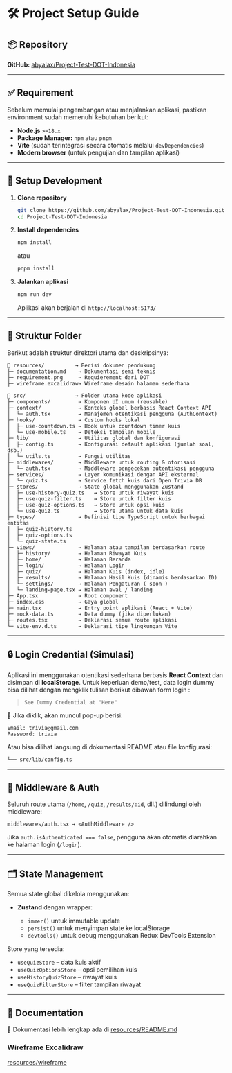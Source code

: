 # 🛠️ Project Setup Guide

## 📦 Repository

**GitHub:** [abyalax/Project-Test-DOT-Indonesia](https://github.com/abyalax/Project-Test-DOT-Indonesia)

---

## ✅ Requirement

Sebelum memulai pengembangan atau menjalankan aplikasi, pastikan environment sudah memenuhi kebutuhan berikut:

* **Node.js** `>=18.x`
* **Package Manager:** `npm` atau `pnpm`
* **Vite** (sudah terintegrasi secara otomatis melalui `devDependencies`)
* **Modern browser** (untuk pengujian dan tampilan aplikasi)

---

## 🚀 Setup Development

1. **Clone repository**

   ```bash
   git clone https://github.com/abyalax/Project-Test-DOT-Indonesia.git
   cd Project-Test-DOT-Indonesia
   ```

2. **Install dependencies**

   ```bash
   npm install
   ```

   atau

   ```bash
   pnpm install
   ```

3. **Jalankan aplikasi**

   ```bash
   npm run dev
   ```

   Aplikasi akan berjalan di `http://localhost:5173/`

---

## 🧩 Struktur Folder

Berikut adalah struktur direktori utama dan deskripsinya:

```plaintext
📁 resources/          → Berisi dokumen pendukung
├─ documentation.md    → Dokumentasi semi teknis
├─ requirement.png     → Requierement dari DOT
├─ wireframe.excalidraw→ Wireframe desain halaman sederhana

📁 src/                → Folder utama kode aplikasi
├─ components/         → Komponen UI umum (reusable)
├─ context/            → Konteks global berbasis React Context API
│  └─ auth.tsx         → Manajemen otentikasi pengguna (AuthContext)
├─ hooks/              → Custom hooks lokal
│  ├─ use-countdown.ts → Hook untuk countdown timer kuis
│  └─ use-mobile.ts    → Deteksi tampilan mobile
├─ lib/                → Utilitas global dan konfigurasi
│  ├─ config.ts        → Konfigurasi default aplikasi (jumlah soal, dsb.)
│  └─ utils.ts         → Fungsi utilitas
├─ middlewares/        → Middleware untuk routing & otorisasi
│  └─ auth.tsx         → Middleware pengecekan autentikasi pengguna
├─ services/           → Layer komunikasi dengan API eksternal
│  └─ quiz.ts          → Service fetch kuis dari Open Trivia DB
├─ stores/             → State global menggunakan Zustand
│  ├─ use-history-quiz.ts   → Store untuk riwayat kuis
│  ├─ use-quiz-filter.ts    → Store untuk filter kuis
│  ├─ use-quiz-options.ts   → Store untuk opsi kuis
│  └─ use-quiz.ts           → Store utama untuk data kuis
├─ types/              → Definisi tipe TypeScript untuk berbagai entitas
│  ├─ quiz-history.ts
│  ├─ quiz-options.ts
│  └─ quiz-state.ts
├─ views/              → Halaman atau tampilan berdasarkan route
│  ├─ history/         → Halaman Riwayat Kuis
│  ├─ home/            → Halaman Beranda
│  ├─ login/           → Halaman Login
│  ├─ quiz/            → Halaman Kuis (index, idle)
│  ├─ results/         → Halaman Hasil Kuis (dinamis berdasarkan ID)
│  └─ settings/        → Halaman Pengaturan ( soon )
│  └─ landing-page.tsx → Halaman awal / landing
├─ App.tsx             → Root component
├─ index.css           → Gaya global
├─ main.tsx            → Entry point aplikasi (React + Vite)
├─ mock-data.ts        → Data dummy (jika diperlukan)
├─ routes.tsx          → Deklarasi semua route aplikasi
└─ vite-env.d.ts       → Deklarasi tipe lingkungan Vite
```

---

## 🔒 Login Credential (Simulasi)

Aplikasi ini menggunakan otentikasi sederhana berbasis **React Context** dan disimpan di **localStorage**.
Untuk keperluan demo/test, data login dummy bisa dilihat dengan mengklik tulisan berikut dibawah form login :

> `See Dummy Credential at "Here"`

📌 Jika diklik, akan muncul pop-up berisi:

```plaintext
Email: trivia@gmail.com
Password: trivia
```

Atau bisa dilihat langsung di dokumentasi README atau file konfigurasi:

```sh
└── src/lib/config.ts
```

---

## 🧱 Middleware & Auth

Seluruh route utama (`/home`, `/quiz`, `/results/:id`, dll.) dilindungi oleh middleware:

```tsx
middlewares/auth.tsx → <AuthMiddleware />
```

Jika `auth.isAuthenticated === false`, pengguna akan otomatis diarahkan ke halaman login (`/login`).

---

## 🗂️ State Management

Semua state global dikelola menggunakan:

* **Zustand** dengan wrapper:

  * `immer()` untuk immutable update
  * `persist()` untuk menyimpan state ke localStorage
  * `devtools()` untuk debug menggunakan Redux DevTools Extension

Store yang tersedia:

* `useQuizStore` – data kuis aktif
* `useQuizOptionsStore` – opsi pemilihan kuis
* `useHistoryQuizStore` – riwayat kuis
* `useQuizFilterStore` – filter tampilan riwayat

---

## 📑 Documentation

📄 Dokumentasi lebih lengkap ada di [resources/README.md](resources/README.md)

### Wireframe Excalidraw

[resources/wireframe](resources/wireframe.excalidraw)
